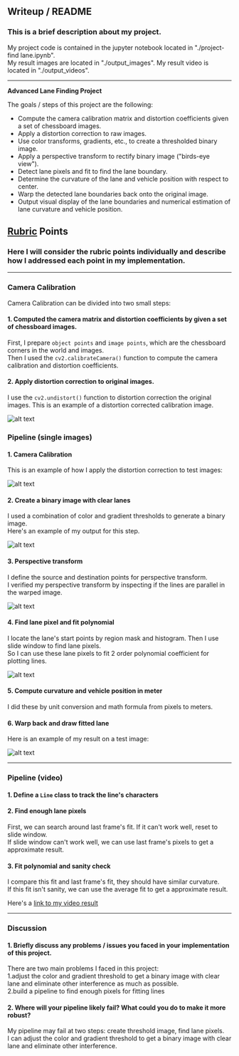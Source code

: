 ## Writeup / README

### This is a brief description about my project.  
My project code is contained in the jupyter notebook located in "./project-find lane.ipynb".  
My result images are located in "./output_images". My result video is located in "./output_videos".

---

**Advanced Lane Finding Project**

The goals / steps of this project are the following:

* Compute the camera calibration matrix and distortion coefficients given a set of chessboard images.
* Apply a distortion correction to raw images.
* Use color transforms, gradients, etc., to create a thresholded binary image.
* Apply a perspective transform to rectify binary image ("birds-eye view").
* Detect lane pixels and fit to find the lane boundary.
* Determine the curvature of the lane and vehicle position with respect to center.
* Warp the detected lane boundaries back onto the original image.
* Output visual display of the lane boundaries and numerical estimation of lane curvature and vehicle position.

[//]: # (Image References)

[image1]: ./output_images/test_undistorted.jpg "Undistorted"
[image2]: ./output_images/test_undistorted_lane.jpg "Undistorted Road"
[image3]: ./output_images/test_threshold_lane.jpg "Binary"
[image4]: ./output_images/test_warp_lane.jpg "Warp"
[image5]: ./output_images/test_fitted_lane.jpg "Fit Visual"
[image6]: ./output_images/test_result_lane.jpg "Output"
[video1]: ./output_videos/result_project_video.mp4 "Video"

## [Rubric](https://review.udacity.com/#!/rubrics/571/view) Points

### Here I will consider the rubric points individually and describe how I addressed each point in my implementation.  

---

### Camera Calibration

Camera Calibration can be divided into two small steps: 

#### 1. Computed the camera matrix and distortion coefficients by given a set of chessboard images.

First, I prepare `object points` and `image points`, which are the chessboard corners in the world and images.  
Then I used the `cv2.calibrateCamera()` function to compute the camera calibration and distortion coefficients.  

#### 2. Apply distortion correction to original images.

I use the `cv2.undistort()` function to distortion correction the original images. 
This is an example of a distortion corrected calibration image.

![alt text][image1]

### Pipeline (single images)

#### 1. Camera Calibration

This is an example of how I apply the distortion correction to test images:

![alt text][image2]

#### 2. Create a binary image with clear lanes

I used a combination of color and gradient thresholds to generate a binary image.  
Here's an example of my output for this step.

![alt text][image3]

#### 3. Perspective transform

I define the source and destination points for perspective transform.  
I verified my perspective transform by inspecting if the lines are parallel in the warped image.

![alt text][image4]

#### 4. Find lane pixel and fit polynomial

I locate the lane's start points by region mask and histogram. Then I use slide window to find lane pixels.  
So I can use these lane pixels to fit 2 order polynomial coefficient for plotting lines.

![alt text][image5]

#### 5. Compute curvature and vehicle position in meter

I did these by unit conversion and math formula from pixels to meters.

#### 6. Warp back and draw fitted lane

Here is an example of my result on a test image:

![alt text][image6]

---

### Pipeline (video)

#### 1. Define a `Line` class to track the line's characters
#### 2. Find enough lane pixels 
First, we can search around last frame's fit.  If it can't work well, reset to slide window.  
If slide window can't work well, we can use last frame's pixels to get a approximate result.  
#### 3. Fit polynomial and sanity  check 
I compare this fit and last frame's fit, they should have similar curvature.  
If this fit isn't sanity, we can use the average fit to get a approximate result.  

Here's a [link to my video result](./output_videos/result_project_video.mp4)

---

### Discussion

#### 1. Briefly discuss any problems / issues you faced in your implementation of this project.  

There are two main problems I faced in this project:  
1.adjust the color and gradient threshold to get a binary image with clear lane and eliminate other interference as much as possible.  
2.build a pipeline to find enough pixels for fitting lines

#### 2. Where will your pipeline likely fail?  What could you do to make it more robust?

My pipeline may fail at two steps: create threshold image, find lane pixels.  
I can adjust the color and gradient threshold to get a binary image with clear lane and eliminate other interference.

